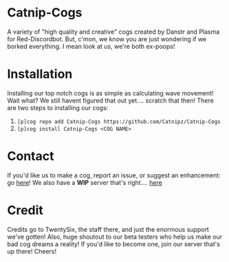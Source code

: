 # Catnip-Cogs
A variety of "high quality and creative" cogs created by Danstr and Plasma for Red-Discordbot.
But, c'mon, we know you are just wondering if we borked everything.
I mean look at us, we're both ex-poops!

# Installation
Installing our top notch cogs is as simple as calculating wave movement!
Wait what? We still havent figured that out yet.... scratch that then!
There are two steps to installing our cogs:
  1. `[p]cog repo add Catnip-Cogs https://github.com/Catnipz/Catnip-Cogs`
  2. `[p]cog install Catnip-Cogs <COG NAME>`

# Contact
If you'd like us to make a cog, report an issue, or suggest an enhancement: go [here](https://github.com/Catnipz/Catnip-Cogs/issues)! We also have a **WIP** server that's right.... [here](https://discord.gg/7N2rEpy)

# Credit
Credits go to TwentySix, the staff there, and just the enormous support we've gotten! Also, huge shoutout to our beta testers who help us make our bad cog dreams a reality! If you'd like to become one, join our server that's up there! Cheers!
